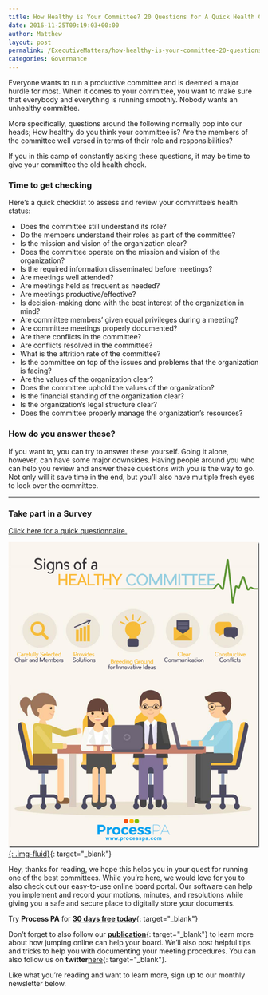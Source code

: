 ```yaml
---
title: How Healthy is Your Committee? 20 Questions for A Quick Health Check
date: 2016-11-25T09:19:03+00:00
author: Matthew
layout: post
permalink: /ExecutiveMatters/how-healthy-is-your-committee-20-questions-for-a-quick-health-check/
categories: Governance
---
```


Everyone wants to run a productive committee and is deemed a major hurdle for most. When it comes to your committee, you want to make sure that everybody and everything is running smoothly. Nobody wants an unhealthy committee.

More specifically, questions around the following normally pop into our heads; How healthy do you think your committee is? Are the members of the committee well versed in terms of their role and responsibilities?

If you in this camp of constantly asking these questions, it may be time to give your committee the old health check.

### Time to get checking

Here’s a quick checklist to assess and review your committee’s health status:

* Does the committee still understand its role?
* Do the members understand their roles as part of the committee?
* Is the mission and vision of the organization clear?
* Does the committee operate on the mission and vision of the organization?
* Is the required information disseminated before meetings?
* Are meetings well attended?
* Are meetings held as frequent as needed?
* Are meetings productive/effective?
* Is decision-making done with the best interest of the organization in mind?
* Are committee members’ given equal privileges during a meeting?
* Are committee meetings properly documented?
* Are there conflicts in the committee?
* Are conflicts resolved in the committee?
* What is the attrition rate of the committee?
* Is the committee on top of the issues and problems that the organization is facing?
* Are the values of the organization clear?
* Does the committee uphold the values of the organization?
* Is the financial standing of the organization clear?
* Is the organization’s legal structure clear?
* Does the committee properly manage the organization’s resources?

### How do you answer these?

If you want to, you can try to answer these yourself. Going it alone, however, can have some major downsides. Having people around you who can help you review and answer these questions with you is the way to go. Not only will it save time in the end, but you’ll also have multiple fresh eyes to look over the committee.

---

### Take part in a Survey

[Click here for a quick questionnaire.](https://mgrowan.typeform.com/to/yVqdCl)

[![Signs of a Healthy Committee](/content/posts/Signs-of-a-Healthy-Committee.png "Signs of a Healthy Committee"){: .img-fluid}](https://mgrowan.typeform.com/to/yVqdCl){: target="_blank"}

Hey, thanks for reading, we hope this helps you in your quest for running one of the best committees. While you’re here, we would love for you to also check out our easy-to-use online board portal. Our software can help you implement and record your motions, minutes, and resolutions while giving you a safe and secure place to digitally store your documents.

Try&nbsp;**Process PA**&nbsp;for&nbsp;[**30 days free today**](https://processpa.com/ExecutiveMatters/?utm_source=Medium&amp;utm_medium=referral&amp;utm_campaign=pub&amp;utm_term=healthcommittee){: target="_blank"}

Don’t forget to also follow our&nbsp;[**publication**](https://medium.com/process-pa){: target="_blank"}&nbsp;to learn more about how jumping online can help your board. We’ll also post helpful tips and tricks to help you with documenting your meeting procedures. You can also follow us on&nbsp;**twitter**[here](https://twitter.com/processpa?utm_source=Referral&amp;utm_medium=medium){: target="_blank"}.

Like what you’re reading and want to learn more, sign up to our monthly newsletter below.